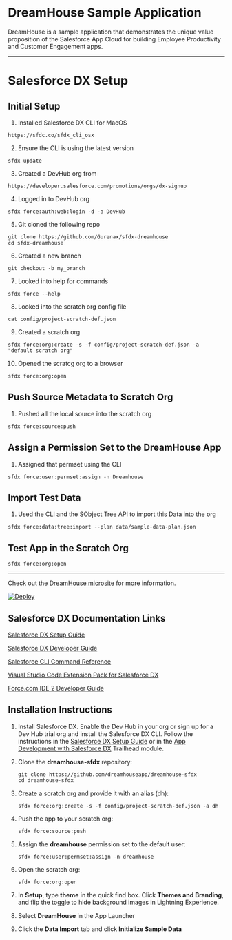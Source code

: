# DreamHouse Sample Application

DreamHouse is a sample application that demonstrates the unique value proposition of the Salesforce App Cloud for building Employee Productivity and Customer Engagement apps.

---

# Salesforce DX Setup

## Initial Setup
1. Installed Salesforce DX CLI for MacOS
```
https://sfdc.co/sfdx_cli_osx
```

2. Ensure the CLI is using the latest version
```
sfdx update
```

3. Created a DevHub org from 
```
https://developer.salesforce.com/promotions/orgs/dx-signup
```

4. Logged in to DevHub org
```
sfdx force:auth:web:login -d -a DevHub
```

5. Git cloned the following repo
```
git clone https://github.com/Gurenax/sfdx-dreamhouse
cd sfdx-dreamhouse
```

6. Created a new branch
```
git checkout -b my_branch
```

7. Looked into help for commands
```
sfdx force --help
```

8. Looked into the scratch org config file
```
cat config/project-scratch-def.json
```

9. Created a scratch org
```
sfdx force:org:create -s -f config/project-scratch-def.json -a "default scratch org"
```

10. Opened the scratcg org to a browser
```
sfdx force:org:open
```

## Push Source Metadata to Scratch Org
1. Pushed all the local source into the scratch org
```
sfdx force:source:push
```

## Assign a Permission Set to the DreamHouse App
1. Assigned that permset using the CLI
```
sfdx force:user:permset:assign -n Dreamhouse
```

## Import Test Data
1. Used the CLI and the SObject Tree API to import this Data into the org
```
sfdx force:data:tree:import --plan data/sample-data-plan.json
```

## Test App in the Scratch Org
```
sfdx force:org:open
```

---


Check out the [DreamHouse microsite](http://www.dreamhouseapp.io/) for more information.

[![Deploy](https://deploy-to-sfdx.com/dist/assets/images/DeployToSFDX.svg)](https://deploy-to-sfdx.com/)

## Salesforce DX Documentation Links
[Salesforce DX Setup Guide](https://developer.salesforce.com/docs/atlas.en-us.sfdx_setup.meta/sfdx_setup/sfdx_setup_intro.htm)

[Salesforce DX Developer Guide](https://developer.salesforce.com/docs/atlas.en-us.sfdx_dev.meta/sfdx_dev/sfdx_dev_intro.htm)

[Salesforce CLI Command Reference](https://developer.salesforce.com/docs/atlas.en-us.sfdx_cli_reference.meta/sfdx_cli_reference/cli_reference.htm)

[Visual Studio Code Extension Pack for Salesforce DX](https://marketplace.visualstudio.com/items?itemName=salesforce.salesforcedx-vscode)

[Force.com IDE 2 Developer Guide](https://developer.salesforce.com/docs/atlas.en-us.sfdx_ide2.meta/sfdx_ide2/sfdx_ide2_get_started.htm)

## Installation Instructions

1. Install Salesforce DX. Enable the Dev Hub in your org or sign up for a Dev Hub trial org and install the Salesforce DX CLI. Follow the instructions in the [Salesforce DX Setup Guide](https://developer.salesforce.com/docs/atlas.en-us.sfdx_setup.meta/sfdx_setup/sfdx_setup_intro.htm?search_text=trial%20hub%20org) or in the [App Development with Salesforce DX](https://trailhead.salesforce.com/modules/sfdx_app_dev) Trailhead module.

1. Clone the **dreamhouse-sfdx** repository:
    ```
    git clone https://github.com/dreamhouseapp/dreamhouse-sfdx
    cd dreamhouse-sfdx
    ```

1. Create a scratch org and provide it with an alias (dh):
    ```
    sfdx force:org:create -s -f config/project-scratch-def.json -a dh
    ```

1. Push the app to your scratch org:
    ```
    sfdx force:source:push
    ```

1. Assign the **dreamhouse** permission set to the default user:
    ```
    sfdx force:user:permset:assign -n dreamhouse
    ```

1. Open the scratch org:
    ```
    sfdx force:org:open
    ```

1. In **Setup**, type **theme** in the quick find box. Click **Themes and Branding**, and flip the toggle to hide background images in Lightning Experience.

1. Select **DreamHouse** in the App Launcher

1. Click the **Data Import** tab and click **Initialize Sample Data**
